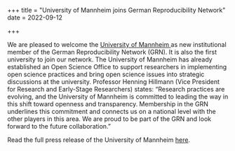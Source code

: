 +++
title = "University of Mannheim joins German Reproducibility Network"
date = 2022-09-12

+++

We are pleased to welcome the [University of Mannheim ](https://www.uni-mannheim.de/) as new institutional member of the German Reproducibility Network (GRN). It is also the first university to join our network. The University of Mannheim has already established an Open Science Office to support researchers in implementing open science practices and bring open science issues into strategic discussions at the university. Professor Henning Hillmann (Vice President for Research and Early-Stage Researchers) states: “Research practices are evolving, and the University of Mannheim is committed to leading the way in this shift toward openness and transparency. Membership in the GRN underlines this commitment and connects us on a national level with the other players in this area. We are proud to be part of the GRN and look forward to the future collaboration.”

Read the full press release of the University of Mannheim [here](https://www.uni-mannheim.de/en/newsroom/media-relations/press-releases/2022/august/university-of-mannheim-joins-german-reproducibility-network-grn/).  
